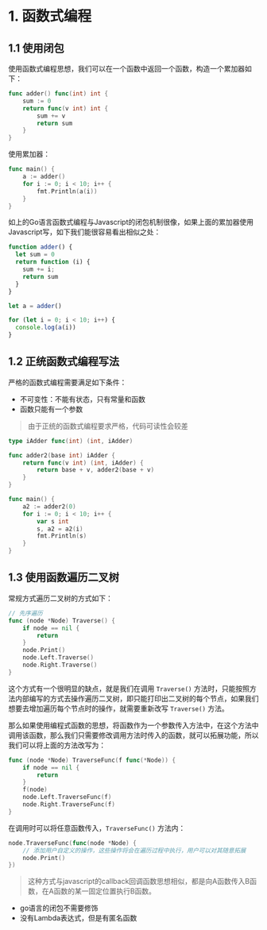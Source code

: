 # 1. 函数式编程

## 1.1 使用闭包

使用函数式编程思想，我们可以在一个函数中返回一个函数，构造一个累加器如下：

```go
func adder() func(int) int {
	sum := 0
	return func(v int) int {
		sum += v
		return sum
	}
}
```

使用累加器：

```go
func main() {
	a := adder()
	for i := 0; i < 10; i++ {
		fmt.Println(a(i))
	}
}
```

如上的Go语言函数式编程与Javascript的闭包机制很像，如果上面的累加器使用Javascript写，如下我们能很容易看出相似之处：

```js
function adder() {
  let sum = 0
  return function (i) {
    sum += i;
    return sum
  }
}

let a = adder()

for (let i = 0; i < 10; i++) {
  console.log(a(i))
}
```

## 1.2 正统函数式编程写法

严格的函数式编程需要满足如下条件：

- 不可变性：不能有状态，只有常量和函数
- 函数只能有一个参数

> 由于正统的函数式编程要求严格，代码可读性会较差

```go
type iAdder func(int) (int, iAdder)

func adder2(base int) iAdder {
	return func(v int) (int, iAdder) {
		return base + v, adder2(base + v)
	}
}
```

```go
func main() {
	a2 := adder2(0)
	for i := 0; i < 10; i++ {
		var s int
		s, a2 = a2(i)
		fmt.Println(s)
	}
}
```

## 1.3 使用函数遍历二叉树

常规方式遍历二叉树的方式如下：

```go
// 先序遍历
func (node *Node) Traverse() {
	if node == nil {
		return
	}
	node.Print()
	node.Left.Traverse()
	node.Right.Traverse()
}
```

这个方式有一个很明显的缺点，就是我们在调用 `Traverse()` 方法时，只能按照方法内部编写的方式去操作遍历二叉树，即只能打印出二叉树的每个节点，如果我们想要去增加遍历每个节点时的操作，就需要重新改写 `Traverse()` 方法。

那么如果使用编程式函数的思想，将函数作为一个参数传入方法中，在这个方法中调用该函数，那么我们只需要修改调用方法时传入的函数，就可以拓展功能，所以我们可以将上面的方法改写为：

```go
func (node *Node) TraverseFunc(f func(*Node)) {
	if node == nil {
		return
	}
	f(node)
	node.Left.TraverseFunc(f)
	node.Right.TraverseFunc(f)
}
```

在调用时可以将任意函数传入，`TraverseFunc()`  方法内：

```go
node.TraverseFunc(func(node *Node) {
    // 添加用户自定义的操作，这些操作将会在遍历过程中执行，用户可以对其随意拓展
    node.Print()
})
```

> 这种方式与javascript的callback回调函数思想相似，都是向A函数传入B函数，在A函数的某一固定位置执行B函数。

- go语言的闭包不需要修饰
- 没有Lambda表达式，但是有匿名函数